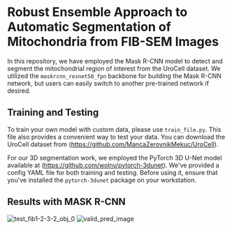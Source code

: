 # Robust Ensemble Approach to Automatic Segmentation of Mitochondria from FIB-SEM Images

In this repository, we have employed the Mask R-CNN model to detect and segment the mitochondrial region of interest from the UroCell dataset. We utilized the `maskrcnn_resnet50_fpn` backbone for building the Mask R-CNN network, but users can easily switch to another pre-trained network if desired.

## Training and Testing

To train your own model with custom data, please use `train_file.py`. This file also provides a convenient way to test your data. You can download the UroCell dataset from (https://github.com/MancaZerovnikMekuc/UroCell).

For our 3D segmentation work, we employed the PyTorch 3D U-Net model available at (https://github.com/wolny/pytorch-3dunet). We've provided a config YAML file for both training and testing. Before using it, ensure that you've installed the `pytorch-3dunet` package on your workstation.

## Results with MASK R-CNN

![test_fib1-2-3-2_obj_0](https://github.com/Yuvi-416/FIB-SEM-SEGs/assets/65744819/6e064ce0-7ef8-4fac-b9f9-9d2aa54fcb1c)
![valid_pred_image](https://github.com/Yuvi-416/FIB-SEM-SEGs/assets/65744819/8a85daac-f902-40a9-9abf-888490f9286c)
